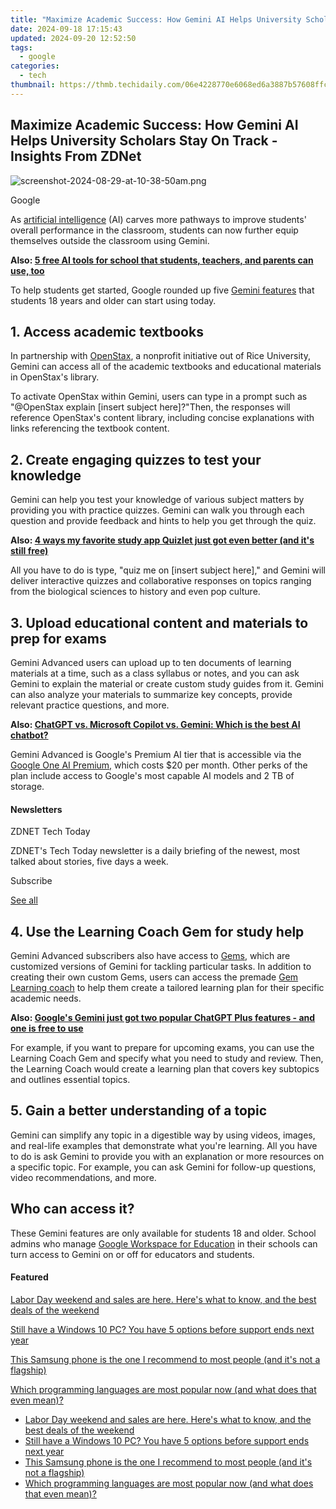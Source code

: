 ```yaml
---
title: "Maximize Academic Success: How Gemini AI Helps University Scholars Stay On Track - Insights From ZDNet"
date: 2024-09-18 17:15:43
updated: 2024-09-20 12:52:50
tags:
  - google
categories:
  - tech
thumbnail: https://thmb.techidaily.com/06e4228770e6068ed6a3887b57608ffc3ec670ddf3f56b58d3f796cd0fa916df.jpg
---
```


## Maximize Academic Success: How Gemini AI Helps University Scholars Stay On Track - Insights From ZDNet

![screenshot-2024-08-29-at-10-38-50am.png](https://www.zdnet.com/a/img/resize/9345432da16e0c73a636f9c9500d60e8c0d074e3/2024/08/29/67940a62-3763-4e3f-bc7e-08674321e058/screenshot-2024-08-29-at-10-38-50am.png?auto=webp&precrop=1508,847,x275,y12&width=1280)

Google

As [artificial intelligence](https://www.zdnet.com/article/what-is-ai-heres-everything-you-need-to-know-about-artificial-intelligence/) (AI) carves more pathways to improve students' overall performance in the classroom, students can now further equip themselves outside the classroom using Gemini. 

**Also: [5 free AI tools for school that students, teachers, and parents can use, too](https://www.zdnet.com/article/5-free-ai-tools-for-school-that-students-teachers-and-parents-can-use-too/)**

To help students get started, Google rounded up five [Gemini features](https://blog.google/products/gemini/google-gemini-learning-features/) that students 18 years and older can start using today. 

## **1\. Access academic textbooks**

In partnership with [OpenStax](https://www.zdnet.com/article/meet-gemini-education-three-ways-google-is-equipping-students-and-education-with-ai/), a nonprofit initiative out of Rice University, Gemini can access all of the academic textbooks and educational materials in OpenStax's library. 

To activate OpenStax within Gemini, users can type in a prompt such as "@OpenStax explain \[insert subject here\]?"Then, the responses will reference OpenStax's content library, including concise explanations with links referencing the textbook content. 

## **2\. Create engaging quizzes to test your knowledge**

Gemini can help you test your knowledge of various subject matters by providing you with practice quizzes. Gemini can walk you through each question and provide feedback and hints to help you get through the quiz. 

**Also: [4 ways my favorite study app Quizlet just got even better (and it's still free)](https://www.zdnet.com/article/4-ways-my-favorite-study-app-quizlet-just-got-even-better-and-its-still-free/)**

All you have to do is type, "quiz me on \[insert subject here\]," and Gemini will deliver interactive quizzes and collaborative responses on topics ranging from the biological sciences to history and even pop culture.

## **3\. Upload educational content and materials to prep for exams**

Gemini Advanced users can upload up to ten documents of learning materials at a time, such as a class syllabus or notes, and you can ask Gemini to explain the material or create custom study guides from it. Gemini can also analyze your materials to summarize key concepts, provide relevant practice questions, and more. 

**Also: [ChatGPT vs. Microsoft Copilot vs. Gemini: Which is the best AI chatbot?](https://www.zdnet.com/article/chatgpt-vs-microsoft-copilot-vs-gemini-which-is-the-best-ai-chatbot/)**

Gemini Advanced is Google's Premium AI tier that is accessible via the [Google One AI Premium,](https://www.google.com/aclk?sa=l&ai=DChcSEwj97o-Jjp2IAxW4W0cBHSssG7oYABAAGgJxdQ&co=1&ase=2&gclid=Cj0KCQjw28W2BhC7ARIsAPerrcIdaYxT72vdOQOYmiejUkRz9gjQsZFeX9KpuxeJtoXicOrZ8cQaxfEaAuBDEALw%5FwcB&sig=AOD64%5F0Gp%5FvFm8fEQXlXTrx0jeIsxHT%5FOg&q&nis=4&adurl&ved=2ahUKEwj3-oiJjp2IAxVkKFkFHQMnCb8Q0Qx6BAgKEAE) which costs $20 per month. Other perks of the plan include access to Google's most capable AI models and 2 TB of storage.

#### Newsletters

ZDNET Tech Today

ZDNET's Tech Today newsletter is a daily briefing of the newest, most talked about stories, five days a week.

 Subscribe

[See all](https://www.zdnet.com/newsletters/)

## **4\. Use the Learning Coach Gem for study help**

Gemini Advanced subscribers also have access to [Gems](https://www.zdnet.com/article/googles-gemini-just-got-two-popular-chatgpt-plus-features-and-one-is-free-to-use/), which are customized versions of Gemini for tackling particular tasks. In addition to creating their own custom Gems, users can access the premade [Gem Learning coach](https://blog.google/products/gemini/google-gemini-update-august-2024/#link={) to help them create a tailored learning plan for their specific academic needs.

**Also: [Google's Gemini just got two popular ChatGPT Plus features - and one is free to use](https://www.zdnet.com/article/googles-gemini-just-got-two-popular-chatgpt-plus-features-and-one-is-free-to-use/)**

For example, if you want to prepare for upcoming exams, you can use the Learning Coach Gem and specify what you need to study and review. Then, the Learning Coach would create a learning plan that covers key subtopics and outlines essential topics. 

## **5\. Gain a better understanding of a topic** 

Gemini can simplify any topic in a digestible way by using videos, images, and real-life examples that demonstrate what you're learning. All you have to do is ask Gemini to provide you with an explanation or more resources on a specific topic. For example, you can ask Gemini for follow-up questions, video recommendations, and more. 

## Who can access it?

These Gemini features are only available for students 18 and older. School admins who manage [Google Workspace for Education](https://edu.google.com/intl/ALL%5Fus/workspace-for-education/editions/overview/) in their schools can turn access to Gemini on or off for educators and students. 

#### Featured

[Labor Day weekend and sales are here. Here's what to know, and the best deals of the weekend](https://www.zdnet.com/article/labor-day-deals-2024-everything-to-know/ "Labor Day weekend and sales are here. Here's what to know, and the best deals of the weekend")

[Still have a Windows 10 PC? You have 5 options before support ends next year](https://www.zdnet.com/article/still-have-a-windows-10-pc-you-have-5-options-before-support-ends-next-year/ "Still have a Windows 10 PC? You have 5 options before support ends next year")

[This Samsung phone is the one I recommend to most people (and it's not a flagship)](https://www.zdnet.com/article/this-samsung-phone-is-the-one-i-recommend-to-most-people-and-its-not-a-flagship/ "This Samsung phone is the one I recommend to most people (and it's not a flagship)")

[Which programming languages are most popular now (and what does that even mean)?](https://www.zdnet.com/article/which-programming-languages-are-most-popular-now-and-what-does-that-even-mean/ "Which programming languages are most popular now (and what does that even mean)?")

* [Labor Day weekend and sales are here. Here's what to know, and the best deals of the weekend](https://www.zdnet.com/article/labor-day-deals-2024-everything-to-know/ "Labor Day weekend and sales are here. Here's what to know, and the best deals of the weekend")
* [Still have a Windows 10 PC? You have 5 options before support ends next year](https://www.zdnet.com/article/still-have-a-windows-10-pc-you-have-5-options-before-support-ends-next-year/ "Still have a Windows 10 PC? You have 5 options before support ends next year")
* [This Samsung phone is the one I recommend to most people (and it's not a flagship)](https://www.zdnet.com/article/this-samsung-phone-is-the-one-i-recommend-to-most-people-and-its-not-a-flagship/ "This Samsung phone is the one I recommend to most people (and it's not a flagship)")
* [Which programming languages are most popular now (and what does that even mean)?](https://www.zdnet.com/article/which-programming-languages-are-most-popular-now-and-what-does-that-even-mean/ "Which programming languages are most popular now (and what does that even mean)?")

<ins class="adsbygoogle"
     style="display:block"
     data-ad-format="autorelaxed"
     data-ad-client="ca-pub-7571918770474297"
     data-ad-slot="1223367746"></ins>



<ins class="adsbygoogle"
     style="display:block"
     data-ad-client="ca-pub-7571918770474297"
     data-ad-slot="8358498916"
     data-ad-format="auto"
     data-full-width-responsive="true"></ins>
